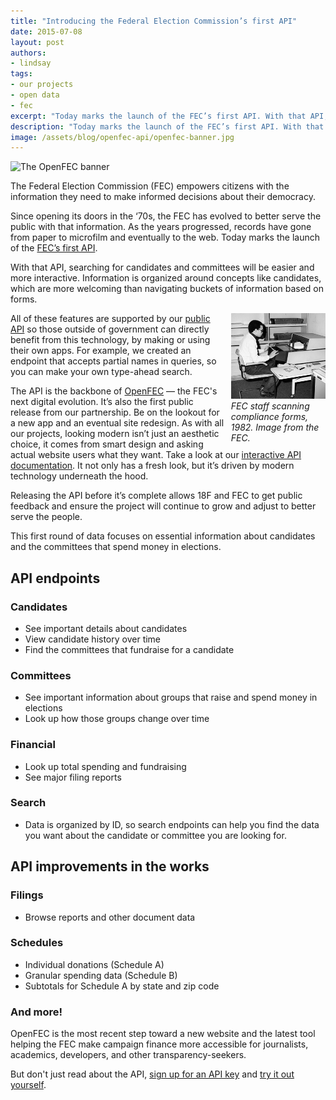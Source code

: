 ```yaml
---
title: "Introducing the Federal Election Commission’s first API"
date: 2015-07-08
layout: post
authors:
- lindsay
tags:
- our projects
- open data
- fec
excerpt: "Today marks the launch of the FEC’s first API. With that API, searching for candidates and committees will be easier and more interactive."
description: "Today marks the launch of the FEC’s first API. With that API, searching for candidates and committees will be easier and more interactive."
image: /assets/blog/openfec-api/openfec-banner.jpg
---
```

![The OpenFEC banner]({{site.baseurl}}/assets/blog/openfec-api/openfec-banner.jpg)

The Federal Election Commission (FEC) empowers citizens with the
information they need to make informed decisions about their democracy.

Since opening its doors in the ‘70s, the FEC has evolved to better serve
the public with that information. As the years progressed, records have
gone from paper to microfilm and eventually to the web. Today marks the
launch of the [FEC’s first API](https://api.open.fec.gov/developers).

With that API, searching for candidates and committees will be easier and more interactive. Information is organized around concepts like candidates, which are more welcoming than navigating buckets of information based on forms. 

<div style="width: 30%; float: right; margin-left: 10px;">
<a href="http://www.fec.gov/pages/40th_anniversary/40th_anniversary.shtml"><img alt="FEC staff scanning compliance forms, 1982" src="/assets/blog/openfec-api/old-fec.jpg"></a>
<em>FEC staff scanning compliance forms, 1982. Image from the FEC.</em>
</div>

All of these features are supported by our [public
API](http://api.open.fec.gov/developers) so those outside of government
can directly benefit from this technology, by making or using their own
apps. For example, we created an endpoint that accepts partial names in
queries, so you can make your own type-ahead
search.

The API is the backbone of
[OpenFEC](https://18f.gsa.gov/dashboard/project/openfec/) — the FEC's
next digital evolution. It’s also the first public release from our
partnership. Be on the lookout for a new app and an eventual site
redesign. As with all our projects, looking modern isn’t just an
aesthetic choice, it comes from smart design and asking actual website
users what they want. Take a look at our [interactive API
documentation](https://api.open.fec.gov/developers). It not only has a
fresh look, but it’s driven by modern technology underneath the hood.

Releasing the API before it’s complete allows 18F and FEC to get public
feedback and ensure the project will continue to grow and adjust to
better serve the people.

This first round of data focuses on essential information about
candidates and the committees that spend money in elections.

## API endpoints

### Candidates

- See important details about candidates
- View candidate history over time
- Find the committees that fundraise for a candidate

### Committees

- See important information about groups that raise and spend money in
elections
- Look up how those groups change over time

### Financial

- Look up total spending and fundraising
- See major filing reports

### Search

- Data is organized by ID, so search endpoints can help you find the
data you want about the candidate or committee you are looking for.

## API improvements in the works

### Filings

- Browse reports and other document data

### Schedules

- Individual donations (Schedule A)
- Granular spending data (Schedule B)
- Subtotals for Schedule A by state and zip code

### And more!

OpenFEC is the most recent step toward a new website and the latest tool
helping the FEC make campaign finance more accessible for journalists,
academics, developers, and other transparency-seekers.

But don't just read about the API, [sign up for an API key](https://api.data.gov/signup/) and [try it out yourself](http://api.open.fec.gov/developers).
